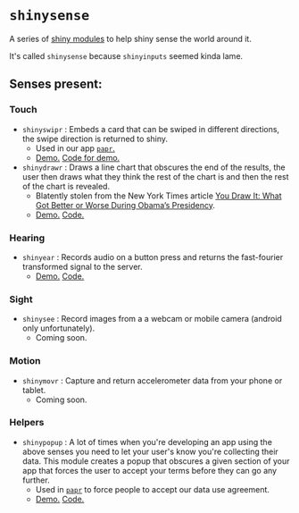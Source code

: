 # `shinysense`

A series of [shiny modules](https://www.rstudio.com/resources/webinars/understanding-shiny-modules/) to help shiny sense the world around it.

It's called `shinysense` because `shinyinputs` seemed kinda lame.

## Senses present:

### Touch
  - `shinyswipr` : Embeds a card that can be swiped in different directions, the swipe direction is returned to shiny.
      - Used in our app [`papr`.](https://jhubiostatistics.shinyapps.io/papr/)
      - [Demo.](https://nickstrayer.shinyapps.io/shinysense_swipr_demo/) [Code for demo.](https://github.com/nstrayer/shinysense/blob/master/demo/swipr_demo.R)
  - `shinydrawr` : Draws a line chart that obscures the end of the results, the user then draws what they think the rest of the chart is and then the rest of the chart is revealed.
      - Blatently stolen from the New York Times article [You Draw It: What Got Better or
Worse During Obama’s Presidency](https://www.nytimes.com/interactive/2017/01/15/us/politics/you-draw-obama-legacy.html).
      - [Demo.](https://nstrayer.shinyapps.io/drawr_demo/) [Code.](https://github.com/nstrayer/shinysense/blob/master/demo/drawr_demo.R)

### Hearing
  - `shinyear` : Records audio on a button press and returns the fast-fourier transformed signal to the server.
      - [Demo.](https://nickstrayer.shinyapps.io/shinysense_earr_demo/)  [Code.](https://github.com/nstrayer/shinysense/blob/master/demo/earr_demo.R)

### Sight
  - `shinysee` : Record images from a a webcam or mobile camera (android only unfortunately).
      - Coming soon.

### Motion
  - `shinymovr` : Capture and return accelerometer data from your phone or tablet.
      - Coming soon.

### Helpers
  - `shinypopup` : A lot of times when you're developing an app using the above senses you need to let your user's know you're collecting their data. This module creates a popup that obscures a given section of your app that forces the user to accept your terms before they can go any further.
    - Used in [`papr`](https://jhubiostatistics.shinyapps.io/papr/) to force people to accept our data use agreement.
    - [Demo.](https://nickstrayer.shinyapps.io/shinypopup/)  [Code.](https://github.com/nstrayer/shinysense/blob/master/demo/popup_demo.R)
